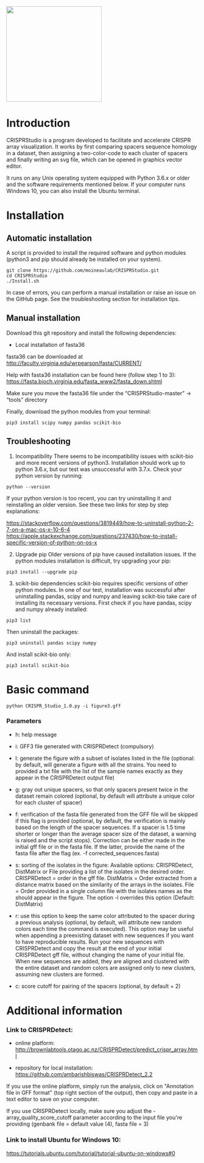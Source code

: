 <img src="https://github.com/moineaulab/CRISPRStudio/blob/master/CRISPRStudio_logo.png" width="250">

# Introduction

CRISPRStudio is a program developed to facilitate and accelerate CRISPR array visualization. It works by first comparing spacers sequence homology in a dataset, then assigning a two-color-code to each cluster of spacers and finally writing an svg file, which can be opened in graphics vector editor. 

It runs on any Unix operating system equipped with Python 3.6.x or older and the software requirements mentioned below. If your computer runs Windows 10, you can also install the Ubuntu terminal.

# Installation

## Automatic installation
A script is provided to install the required software and python modules (python3 and pip should already be installed on your system).
```
git clone https://github.com/moineaulab/CRISPRStudio.git
cd CRISPRStudio
./Install.sh
```
In case of errors, you can perform a manual installation or raise an issue on the GitHub page. See the troubleshooting section for installation tips.

## Manual installation
Download this git repository and install the following dependencies:

- Local installation of fasta36

fasta36 can be downloaded at http://faculty.virginia.edu/wrpearson/fasta/CURRENT/

Help with fasta36 installation can be found here (follow step 1 to 3): https://fasta.bioch.virginia.edu/fasta_www2/fasta_down.shtml

Make sure you move the fasta36 file under the “CRISPRStudio-master” ->  “tools” directory

Finally, download the python modules from your terminal:

```
pip3 install scipy numpy pandas scikit-bio
```

## Troubleshooting

1.	Incompatibility
There seems to be incompatibility issues with scikit-bio and more recent versions of python3. Installation should work up to python 3.6.x, but our test was unsuccessful with 3.7.x. Check your python version by running:

```
python --version
```

If your python version is too recent, you can try uninstalling it and reinstalling an older version. See these two links for step by step explanations:

https://stackoverflow.com/questions/3819449/how-to-uninstall-python-2-7-on-a-mac-os-x-10-6-4
https://apple.stackexchange.com/questions/237430/how-to-install-specific-version-of-python-on-os-x

2.	Upgrade pip
Older versions of pip have caused installation issues. If the python modules installation is difficult, try upgrading your pip:

```
pip3 install --upgrade pip
```

3.	scikit-bio dependencies
scikit-bio requires specific versions of other python modules. In one of our test, installation was successful after uninstalling pandas, scipy and numpy and leaving scikit-bio take care of installing its necessary versions. First check if you have pandas, scipy and numpy already installed:

```
pip3 list
```

Then uninstall the packages:

```
pip3 uninstall pandas scipy numpy
```

And install scikit-bio only:

```
pip3 install scikit-bio
```


# Basic command

```
python CRISPR_Studio_1.0.py -i figure3.gff
```

### Parameters

+ h: help message

+ i: GFF3 file generated with CRISPRDetect (compulsory)

+ l: generate the figure with a subset of isolates listed in the file (optional: by default, will generate a figure with all the strains. You need to provided a txt file with the list of the sample names exactly as they appear in the CRISPRDetect output file)

+ g: gray out unique spacers, so that only spacers present twice in the dataset remain colored (optional, by default will attribute a unique color for each cluster of spacer)

+ f: verification of the fasta file generated from the GFF file will be skipped if this flag is provided (optional, by default, the verification is mainly based on the length of the spacer sequences. If a spacer is 1.5 time shorter or longer than the average spacer size of the dataset, a warning is raised and the script stops). Correction can be either made in the initial gff file or in the fasta file. If the latter, provide the name of the fasta file after the flag (ex. -f corrected_sequences.fasta)

+ s: sorting of the isolates in the figure: Available options: CRISPRDetect, DistMatrix or File providing a list of the isolates in the desired order. CRISPRDetect = order in the gff file. DistMatrix = Order extracted from a distance matrix based on the similarity of the arrays in the isolates. File = Order provided in a single column file with the isolates names as the should appear in the figure. The option -l overrides this option (Default: DistMatrix)

+ r: use this option to keep the same color attributed to the spacer during a previous analysis (optional, by default, will attribute new random colors each time the command is executed). This option may be useful when appending a preexisting dataset with new sequences if you want to have reproducible results. Run your new sequences with CRISPRDetect and copy the result at the end of your initial CRISPRDetect gff file, without changing the name of your initial file. When new sequences are added, they are aligned and clustered with the entire dataset and random colors are assigned only to new clusters, assuming new clusters are formed.

+ c: score cutoff for pairing of the spacers (optional, by default = 2)


# Additional information

### Link to CRISPRDetect:

-  online platform: http://brownlabtools.otago.ac.nz/CRISPRDetect/predict_crispr_array.html

-  repository for local installation: https://github.com/ambarishbiswas/CRISPRDetect_2.2

If you use the online platform, simply run the analysis, click on "Annotation file in GFF format" (top right section of the output), then copy and paste in a text editor to save on your computer.

If you use CRISPRDetect locally, make sure you adjust the -array_quality_score_cutoff parameter according to the input file you're providing (genbank file = default value (4), fasta file = 3)

### Link to install Ubuntu for Windows 10: 

https://tutorials.ubuntu.com/tutorial/tutorial-ubuntu-on-windows#0
